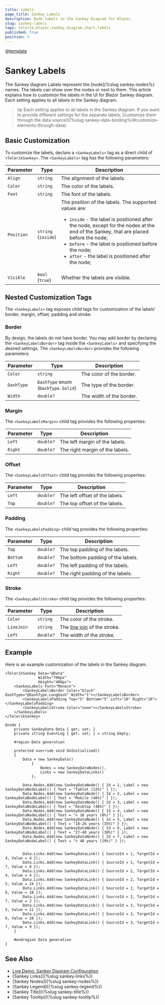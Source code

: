 ```yaml
---
title: Labels
page_title: Sankey Labels
description: Node labels in the Sankey Diagram for Blazor.
slug: sankey-labels
tags: telerik,blazor,sankey,diagram,chart,labels
published: True
position: 5
---
```

@[template](/_contentTemplates/common/parameters-table-styles.md#table-layout)

# Sankey Labels

The Sankey diagram Labels represent the [node]{%slug sankey-nodes%} names. The labels can show over the nodes or next to them. This article explains how to customize the labels in the UI for Blazor Sankey diagram. Each setting applies to all labels in the Sankey diagram.

>tip Each setting applies to all labels in the Sankey diagram. If you want to provide different settings for the separate labels, [customize them through the data source]({%slug sankey-data-binding%}#customize-elements-through-data).

## Basic Customization

To customize the labels, declare a `<SankeyLabels>` tag as a direct child of `<TelerikSankey>`. The `<SankeyLabels>` tag has the following parameters:

| Parameter | Type | Description |
| --------- | ---- | ----------- |
| `Align` | `string` | The alignment of the labels. |
| `Color` | `string` | The color of the labels. |
| `Font` | `string` | The font of the labels. |
| `Position` | `string` <br/> (`inside`) | The position of the labels. The supported values are: <ul><li>`inside` - the label is positioned after the node, except for the nodes at the end of the Sankey, that are placed before the node;</li><li>`before` - the label is positioned before the node; </li><li>`after` - the label is positioned after the node; </li></ul> |
| `Visible` | `bool` <br/> (`true`) | Whether the labels are visible. |


## Nested Customization Tags

The `<SankeyLabels>` tag exposes child tags for customization of the labels' border, margin, offset, padding and stroke.

### Border

By design, the labels do not have border. You may add border by declaring the `<SankeyLabelsBorder>` tag inside the `<SankeyLabels>` and specifying the desired settings. The  `<SankeyLabelsBorder>` provides the following parameters:

| Parameter | Type | Description |
| --------- | ---- | ----------- |
| `Color` | `string` | The color of the border. |
| `DashType` | `DashType` enum <br/> (`DashType.Solid`) | The type of the border. |
| `Width` | `double?` | The width of the border. |

### Margin

The `<SankeyLabelsMargin>` child tag provides the following properties:

| Parameter | Type | Description |
| --------- | ---- | ----------- |
| `Left` | `double?` | The left margin of the labels. |
| `Right` | `double?` | The right margin of the labels. |

### Offset

The `<SankeyLabelsOffset>` child tag provides the following properties:

| Parameter | Type | Description |
| --------- | ---- | ----------- |
| `Left` | `double?` | The left offset of the labels. |
| `Top` | `double?` | The top offset of the labels. |

### Padding

The `<SankeyLabelsPadding>` child tag provides the following properties:

| Parameter | Type | Description |
| --------- | ---- | ----------- |
| `Top` | `double?` | The top padding of the labels. |
| `Bottom` | `double?` | The bottom padding of the labels. |
| `Left` | `double?` | The left padding of the labels. |
| `Right` | `double?` | The right padding of the labels. |

### Stroke

The `<SankeyLabelsStroke>` child tag provides the following properties:

| Parameter | Type | Description |
| --------- | ---- | ----------- |
| `Color` | `string` | The color of the stroke. |
| `LineJoin` | `string` | The [line join](https://developer.mozilla.org/en-US/docs/Web/SVG/Attribute/stroke-linejoin) of the stroke. |
| `Left` | `double?` | The width of the stroke. |

## Example

Here is an example customization of the labels in the Sankey diagram.

````CSHTML
<TelerikSankey Data="@Data"
               Width="700px"
               Height="400px">
    <SankeyLabels Font="Monaco">
        <SankeyLabelsBorder Color="black" DashType="@DashType.LongDash" Width="1"></SankeyLabelsBorder>
        <SankeyLabelsPadding Top="5" Bottom="5" Left="10" Right="10"></SankeyLabelsPadding>
        <SankeyLabelsStroke Color="none"></SankeyLabelsStroke>
    </SankeyLabels>
</TelerikSankey>

@code {
    private SankeyData Data { get; set; }
    private string EventLog { get; set; } = string.Empty;

    #region Data generation

    protected override void OnInitialized()
    {
        Data = new SankeyData()
            {
                Nodes = new SankeyDataNodes(),
                Links = new SankeyDataLinks()
            };

        Data.Nodes.Add(new SankeyDataNode() { Id = 1, Label = new SankeyDataNodeLabel() { Text = "Tablet (12%)" } });
        Data.Nodes.Add(new SankeyDataNode() { Id = 2, Label = new SankeyDataNodeLabel() { Text = "Mobile (40%)" } });
        Data.Nodes.Add(new SankeyDataNode() { Id = 3, Label = new SankeyDataNodeLabel() { Text = "Desktop (48%)" } });
        Data.Nodes.Add(new SankeyDataNode() { Id = 4, Label = new SankeyDataNodeLabel() { Text = "< 18 years (8%)" } });
        Data.Nodes.Add(new SankeyDataNode() { Id = 5, Label = new SankeyDataNodeLabel() { Text = "18-26 years (35%)" } });
        Data.Nodes.Add(new SankeyDataNode() { Id = 6, Label = new SankeyDataNodeLabel() { Text = "27-40 years (38%)" } });
        Data.Nodes.Add(new SankeyDataNode() { Id = 7, Label = new SankeyDataNodeLabel() { Text = "> 40 years (19%)" } });


        Data.Links.Add(new SankeyDataLink() { SourceId = 1, TargetId = 4, Value = 4 });
        Data.Links.Add(new SankeyDataLink() { SourceId = 1, TargetId = 7, Value = 8 });
        Data.Links.Add(new SankeyDataLink() { SourceId = 2, TargetId = 4, Value = 4 });
        Data.Links.Add(new SankeyDataLink() { SourceId = 2, TargetId = 5, Value = 24 });
        Data.Links.Add(new SankeyDataLink() { SourceId = 2, TargetId = 6, Value = 10 });
        Data.Links.Add(new SankeyDataLink() { SourceId = 2, TargetId = 7, Value = 2 });
        Data.Links.Add(new SankeyDataLink() { SourceId = 3, TargetId = 5, Value = 11 });
        Data.Links.Add(new SankeyDataLink() { SourceId = 3, TargetId = 6, Value = 28 });
        Data.Links.Add(new SankeyDataLink() { SourceId = 3, TargetId = 7, Value = 9 });
    }

    #endregion Data generation
}
````

## See Also

* [Live Demo: Sankey Diagram Configuration](https://demos.telerik.com/blazor-ui/sankey/configuration)
* [Sankey Links]({%slug sankey-links%})
* [Sankey Nodes]({%slug sankey-nodes%})
* [Sankey Legend]({%slug sankey-legend%})
* [Sankey Title]({%slug sankey-title%})
* [Sankey Tooltip]({%slug sankey-tooltip%})